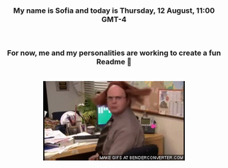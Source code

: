 


<div align="center">
<h3 >My name is Sofia and today is Thursday, 12 August, 11:00 GMT-4</h3><br>
<h3 >For now, me and my personalities are working to create a fun Readme 👋
</h3><br>
<img src='img/dwight.gif' alt='working...'/>
</div>
